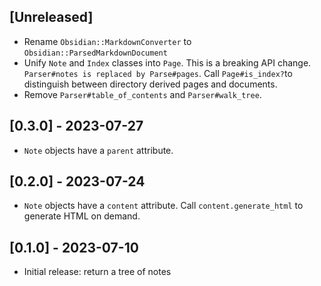 ## [Unreleased]

- Rename `Obsidian::MarkdownConverter` to `Obsidian::ParsedMarkdownDocument`
- Unify `Note` and `Index` classes into `Page`. This is a breaking API change. `Parser#notes is replaced by Parse#pages`. Call `Page#is_index?`to distinguish between directory derived pages and documents.
- Remove `Parser#table_of_contents` and `Parser#walk_tree`.

## [0.3.0] - 2023-07-27

- `Note` objects have a `parent` attribute.

## [0.2.0] - 2023-07-24

- `Note` objects have a `content` attribute. Call `content.generate_html` to generate HTML on demand.

## [0.1.0] - 2023-07-10

- Initial release: return a tree of notes
